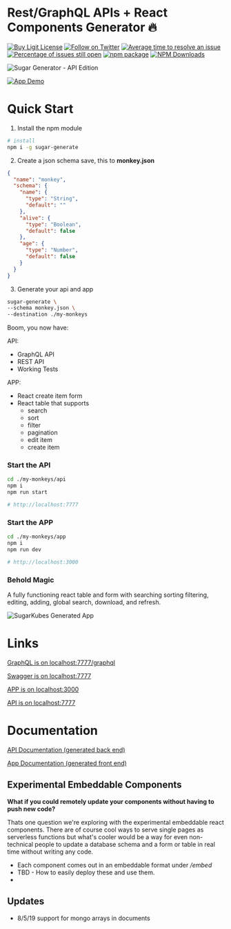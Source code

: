 # Rest/GraphQL APIs + React Components Generator 🔥

[![Buy Ligit License](https://s3.us-west-1.wasabisys.com/public.sugarkubes/ligit_embed.svg)](https://ligit.dev)
[![Follow on Twitter](https://img.shields.io/twitter/follow/andrewpierno.svg?label=follow)](https://twitter.com/andrewpierno)
[![Average time to resolve an issue](http://isitmaintained.com/badge/resolution/sugarkubes/generators.svg)](http://isitmaintained.com/project/sugarkubes/generators "Average time to resolve an issue")
[![Percentage of issues still open](http://isitmaintained.com/badge/open/sugarkubes/generators.svg)](http://isitmaintained.com/project/sugarkubes/generators "Percentage of issues still open")
[![npm package](https://img.shields.io/npm/v/sugar-generate/latest.svg)](https://www.npmjs.com/package/sugar-generate)
[![NPM Downloads](https://img.shields.io/npm/dt/sugar-generate.svg?style=flat)](https://npmcharts.com/compare/sugar-generate?minimal=true)


![Sugar Generator - API Edition](https://github.com/sugarkubes/generators/blob/master/logo.png?raw=true)

[![App Demo](https://img.youtube.com/vi/E7_ABK7nZT8/0.jpg)](https://www.youtube.com/watch?v=E7_ABK7nZT8)

# Quick Start


1. Install the npm module

```sh
# install
npm i -g sugar-generate
```

2. Create a json schema save, this to **monkey.json**


```json
{
  "name": "monkey",
  "schema": {
    "name": {
      "type": "String",
      "default": ""
    },
    "alive": {
      "type": "Boolean",
      "default": false
    },
    "age": {
      "type": "Number",
      "default": false
    }
  }
}
```

3. Generate your api and app

```sh
sugar-generate \
--schema monkey.json \
--destination ./my-monkeys
```

Boom, you now have:

API:
- GraphQL API
- REST API
- Working Tests

APP:
- React create item form
- React table that supports
  - search
  - sort
  - filter
  - pagination
  - edit item
  - create item


### Start the API

```sh
cd ./my-monkeys/api
npm i
npm run start

# http://localhost:7777
```

### Start the APP

```sh
cd ./my-monkeys/app
npm i
npm run dev

# http://localhost:3000
```

### Behold Magic

A fully functioning react table and form with searching sorting filtering, editing, adding, global search, download, and refresh.

![SugarKubes Generated App](https://github.com/sugarkubes/generators/blob/master/table-component.png?raw=true)

# Links

[GraphQL is on localhost:7777/graphql](http://localhost:7777/graphql)

[Swagger is on localhost:7777](http://localhost:7777)

[APP is on localhost:3000](http://localhost:3000)

[API is on localhost:7777](http://localhost:3000)

# Documentation

[API Documentation (generated back end)](https://github.com/sugarkubes/generators/wiki/API)


[App Documentation (generated front end)](https://github.com/sugarkubes/generators/wiki/APP)

## Experimental Embeddable Components

**What if you could remotely update your components without having to push new code?**

Thats one question we're exploring with the experimental embeddable react components. There are of course cool ways to serve single pages as serverless functions but what's cooler would be a way for even non-technical people to update a database schema and a form or table in real time without writing any code.


- Each component comes out in an embeddable format under */embed*
- TBD - How to easily deploy these and use them.
-


## Updates

- 8/5/19 support for mongo arrays in documents
